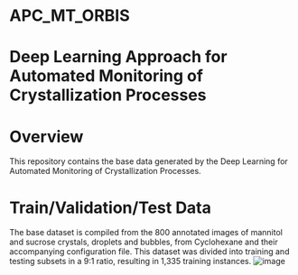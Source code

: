 # APC_MT_ORBIS
# Deep Learning Approach for Automated Monitoring of Crystallization Processes
# Overview 
This repository contains the base data generated by the Deep Learning for Automated Monitoring of Crystallization Processes.
# Train/Validation/Test Data 
The base dataset is compiled from the 800 annotated images of mannitol and sucrose crystals, droplets and bubbles, from Cyclohexane and their accompanying configuration file. 
This dataset was divided into training and testing subsets in a 9:1 ratio, resulting in 1,335 training instances.
![image](https://github.com/user-attachments/assets/e8b676f0-d347-4d24-bc8f-2ff50698ab3e)
